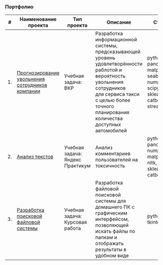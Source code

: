 ### Портфолио


| #  | Наименование проекта | Тип проекта | Описание | Стек |
| --- | --- | --- | --- | --- |
| 1. | [Прогнозирование увольнения сотрудников компании](https://github.com/nightcarpenter/DismissalEmployees) | Учебная задача: ВКР | Разработка информационной системы, предсказывающей уровень удовлетворённости раблотой и вероятность увольнения сотрудников <br/>для сервиса такси с целью более точного планирования количества доступных <br/>автомобилей | python, pandas, matplotlib, seaborn, numpy, scipy, sklearn, catboost, streamlit |
| 2. | [Анализ текстов](https://github.com/nightcarpenter/ToxicComments) | Учебная задача: Яндекс Практикум | Анализ комментариев пользователей на токсичность | python, pandas, numpy, matplotlib, nltk, sklearn, catboost |
| 3. | [Разработка поисковой файловой системы](https://github.com/nightcarpenter/HomeLibrary) | Учебная задача: Курсовая работа | Разработка файловой поисковой системы для домашнего ПК с графическим интерфейсом, позволяющей искать файлы по папкам и отображать результаты в удобном виде | python, tkinter |
